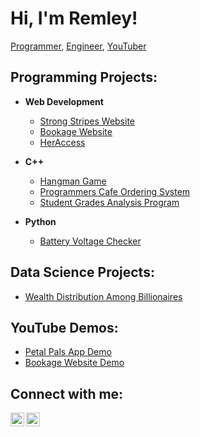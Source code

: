 # Hi, I'm Remley! 
[Programmer](https://github.com/RemleyGHooker), [Engineer](https://www.linkedin.com/in/remley-hooker-58354b1b0/), [YouTuber](https://www.youtube.com/@remley5472/featured)

## Programming Projects:

- **Web Development**
  - [Strong Stripes Website](https://www.strongstripes.org/)
  - [Bookage Website](https://github.com/RemleyGHooker/Bookage)
  - [HerAccess](https://github.com/RemleyGHooker/HerAccess)

- **C++**
  - [Hangman Game](https://github.com/RemleyGHooker/Hangman_game)
  - [Programmers Cafe Ordering System](https://github.com/RemleyGHooker/Programmers-Cafe-Ordering-System)
  - [Student Grades Analysis Program](https://github.com/RemleyGHooker/Student-Grades-Analysis-Program)
    
- **Python**
  - [Battery Voltage Checker](https://github.com/RemleyGHooker/Battery-voltage-checker?tab=readme-ov-file#battery-voltage-checker)
## Data Science Projects:

- [Wealth Distribution Among Billionaires](https://github.com/RemleyGHooker/Wealth-Distribution-Among-Billionaires-Project)

## YouTube Demos:

- [Petal Pals App Demo](https://www.youtube.com/watch?v=OJJLY3mLpqo)
- [Bookage Website Demo](https://www.youtube.com/watch?v=4zxh6LH5hiM)

## Connect with me:

[<img align="left" alt="RemleyHooker | YouTube" width="22px" src="https://simpleicons.org/icons/youtube.svg" />](https://www.youtube.com/channel/UCYuPg-P6nGDLB0O7LH2oTUw)
[<img align="left" alt="RemleyHooker | LinkedIn" width="22px" src="https://simpleicons.org/icons/linkedin.svg" />](https://www.linkedin.com/in/remley-hooker-58354b1b0/)
